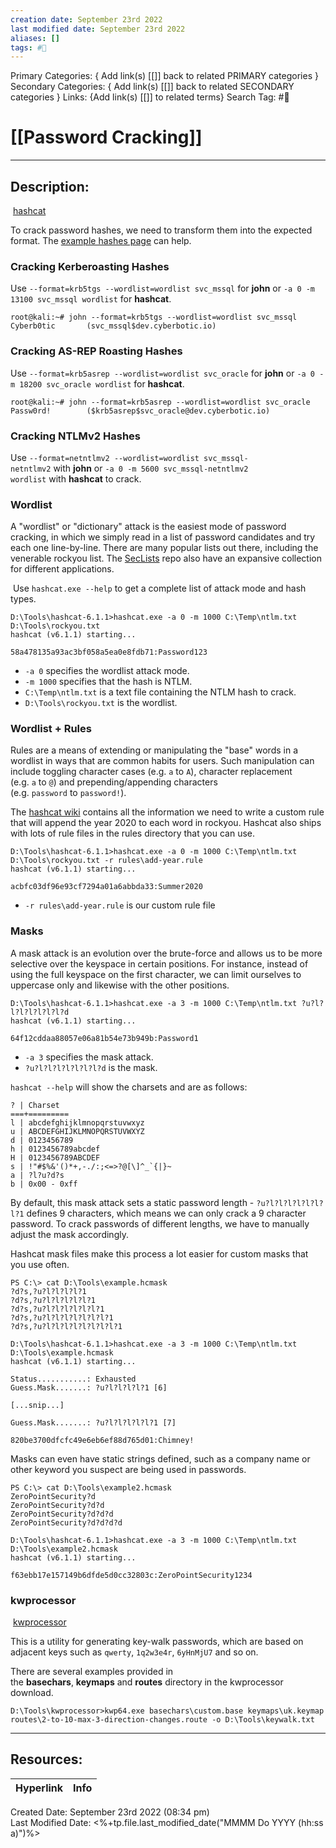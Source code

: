 ```yaml
---
creation date: September 23rd 2022
last modified date: September 23rd 2022
aliases: []
tags: #📕
---
```


Primary Categories: { Add link(s) [[]] back to related PRIMARY categories }
Secondary Categories:  { Add link(s) [[]] back to related SECONDARY categories }
Links: {Add link(s) [[]] to related terms}
Search Tag: #📕  

# [[Password Cracking]]  
___

## Description:  

 [hashcat](https://hashcat.net/hashcat/)

To crack password hashes, we need to transform them into the expected format. The [example hashes page](https://hashcat.net/wiki/doku.php?id=example_hashes) can help.

### Cracking Kerberoasting Hashes
Use `--format=krb5tgs --wordlist=wordlist svc_mssql` for **john** or `-a 0 -m 13100 svc_mssql wordlist` for **hashcat**.

```
root@kali:~# john --format=krb5tgs --wordlist=wordlist svc_mssql
Cyberb0tic       (svc_mssql$dev.cyberbotic.io)
```


### Cracking AS-REP Roasting Hashes
Use `--format=krb5asrep --wordlist=wordlist svc_oracle` for **john** or `-a 0 -m 18200 svc_oracle wordlist` for **hashcat**.

```
root@kali:~# john --format=krb5asrep --wordlist=wordlist svc_oracle
Passw0rd!        ($krb5asrep$svc_oracle@dev.cyberbotic.io)
```

### Cracking NTLMv2 Hashes

Use `--format=netntlmv2 --wordlist=wordlist svc_mssql-netntlmv2` with **john** or `-a 0 -m 5600 svc_mssql-netntlmv2 wordlist` with **hashcat** to crack.

### Wordlist

A "wordlist" or "dictionary" attack is the easiest mode of password cracking, in which we simply read in a list of password candidates and try each one line-by-line. There are many popular lists out there, including the venerable rockyou list. The [SecLists](https://github.com/danielmiessler/SecLists/tree/master/Passwords) repo also have an expansive collection for different applications.

 Use `hashcat.exe --help` to get a complete list of attack mode and hash types.


```
D:\Tools\hashcat-6.1.1>hashcat.exe -a 0 -m 1000 C:\Temp\ntlm.txt D:\Tools\rockyou.txt
hashcat (v6.1.1) starting...

58a478135a93ac3bf058a5ea0e8fdb71:Password123
```

-   `-a 0` specifies the wordlist attack mode.
-   `-m 1000` specifies that the hash is NTLM.
-   `C:\Temp\ntlm.txt` is a text file containing the NTLM hash to crack.
-   `D:\Tools\rockyou.txt` is the wordlist.

### Wordlist + Rules

Rules are a means of extending or manipulating the "base" words in a wordlist in ways that are common habits for users. Such manipulation can include toggling character cases (e.g. `a` to `A`), character replacement (e.g. `a` to `@`) and prepending/appending characters (e.g. `password` to `password!`).

The [hashcat wiki](https://hashcat.net/wiki/doku.php?id=rule_based_attack) contains all the information we need to write a custom rule that will append the year 2020 to each word in rockyou. Hashcat also ships with lots of rule files in the rules directory that you can use.

```
D:\Tools\hashcat-6.1.1>hashcat.exe -a 0 -m 1000 C:\Temp\ntlm.txt D:\Tools\rockyou.txt -r rules\add-year.rule
hashcat (v6.1.1) starting...

acbfc03df96e93cf7294a01a6abbda33:Summer2020
```

-   `-r rules\add-year.rule` is our custom rule file

### Masks

A mask attack is an evolution over the brute-force and allows us to be more selective over the keyspace in certain positions.
For instance, instead of using the full keyspace on the first character, we can limit ourselves to uppercase only and likewise with the other positions.

```
D:\Tools\hashcat-6.1.1>hashcat.exe -a 3 -m 1000 C:\Temp\ntlm.txt ?u?l?l?l?l?l?l?l?d
hashcat (v6.1.1) starting...

64f12cddaa88057e06a81b54e73b949b:Password1
```
-   `-a 3` specifies the mask attack.
-   `?u?l?l?l?l?l?l?l?d` is the mask.

`hashcat --help` will show the charsets and are as follows:


```
? | Charset
===+=========
l | abcdefghijklmnopqrstuvwxyz
u | ABCDEFGHIJKLMNOPQRSTUVWXYZ
d | 0123456789
h | 0123456789abcdef
H | 0123456789ABCDEF
s | !"#$%&'()*+,-./:;<=>?@[\]^_`{|}~
a | ?l?u?d?s
b | 0x00 - 0xff
```


By default, this mask attack sets a static password length - `?u?l?l?l?l?l?l?l?1` defines 9 characters, which means we can only crack a 9 character password. To crack passwords of different lengths, we have to manually adjust the mask accordingly.

Hashcat mask files make this process a lot easier for custom masks that you use often.

```
PS C:\> cat D:\Tools\example.hcmask
?d?s,?u?l?l?l?l?1
?d?s,?u?l?l?l?l?l?1
?d?s,?u?l?l?l?l?l?l?1
?d?s,?u?l?l?l?l?l?l?l?1
?d?s,?u?l?l?l?l?l?l?l?l?1
```


```
D:\Tools\hashcat-6.1.1>hashcat.exe -a 3 -m 1000 C:\Temp\ntlm.txt D:\Tools\example.hcmask
hashcat (v6.1.1) starting...

Status...........: Exhausted
Guess.Mask.......: ?u?l?l?l?l?1 [6]

[...snip...]

Guess.Mask.......: ?u?l?l?l?l?l?1 [7]

820be3700dfcfc49e6eb6ef88d765d01:Chimney!
```

Masks can even have static strings defined, such as a company name or other keyword you suspect are being used in passwords.
```
PS C:\> cat D:\Tools\example2.hcmask
ZeroPointSecurity?d
ZeroPointSecurity?d?d
ZeroPointSecurity?d?d?d
ZeroPointSecurity?d?d?d?d
```

```
D:\Tools\hashcat-6.1.1>hashcat.exe -a 3 -m 1000 C:\Temp\ntlm.txt D:\Tools\example2.hcmask
hashcat (v6.1.1) starting...

f63ebb17e157149b6dfde5d0cc32803c:ZeroPointSecurity1234
```

### kwprocessor

 [kwprocessor](https://github.com/hashcat/kwprocessor)

This is a utility for generating key-walk passwords, which are based on adjacent keys such as `qwerty`, `1q2w3e4r`, `6yHnMjU7` and so on.

There are several examples provided in the **basechars**, **keymaps** and **routes** directory in the kwprocessor download.

```
D:\Tools\kwprocessor>kwp64.exe basechars\custom.base keymaps\uk.keymap routes\2-to-10-max-3-direction-changes.route -o D:\Tools\keywalk.txt
```



___

## Resources:

| Hyperlink | Info |
| --------- | ---- |


Created Date: September 23rd 2022 (08:34 pm)  
Last Modified Date: <%+tp.file.last_modified_date("MMMM Do YYYY (hh:ss a)")%>
